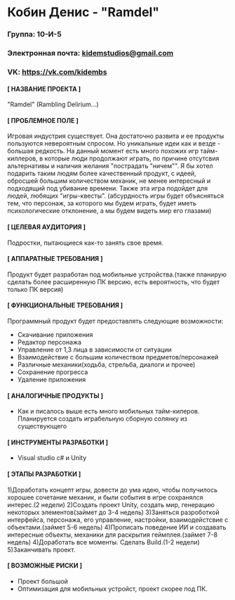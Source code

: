 # Кобин Денис - "Ramdel"
### Группа: 10-И-5
### Электронная почта: kidemstudios@gmail.com
### VK: https://vk.com/kidembs
#### [ НАЗВАНИЕ ПРОЕКТА ]
"Ramdel" (Rambling Delirium...)
#### [ ПРОБЛЕМНОЕ ПОЛЕ ]
Игровая индустрия существует. Она достаточно развита и ее продукты пользуются невероятным спросом. Но уникальные идеи как и везде - большая редкость. На данный момент есть много похожих игр тайм-киллеров, в которые люди продолжают играть, по причине отсутсвия альтернативы и наличия желания "пострадать "ничем"". Я бы хотел подарить таким людям более качественный продукт, с идеей, обросшей большим количеством механик, не менее интересный и подходящий под убивание времени. Также эта игра подойдет для людей, любящих "игры-квесты". (абсурдность игры будет объясняться тем, что персонаж, за которого мы будем играть, будет иметь психологические отклонение, а мы будем видеть мир его глазами)
#### [ ЦЕЛЕВАЯ АУДИТОРИЯ ]
Подростки, пытающиеся как-то занять свое время.
#### [ АППАРАТНЫЕ ТРЕБОВАНИЯ ]
Продукт будет разработан под мобильные устройства.(также планирую сделать более расширенную ПК версию, есть вероятность, что будет только ПК версия)
#### [ ФУНКЦИОНАЛЬНЫЕ ТРЕБОВАНИЯ ]
Программный продукт будет предоставлять следующие возможности:
* Скачивание приложения
* Редактор персонажа
* Управление от 1,3 лица в зависимости от ситуации
* Взаимодействие с большим количеством предметов/персонажей
* Различные механики(ходьба, стрельба, диалоги и прочее)
* Сохранение прогресса
* Удаление приложения
#### [ АНАЛОГИЧНЫЕ ПРОДУКТЫ ]
* Как и писалось выше есть много мобильных тайм-килеров. Планируется создать играбельную сборную солянку из существующего
#### [ ИНСТРУМЕНТЫ РАЗРАБОТКИ ]
* Visual studio c# и Unity
#### [ ЭТАПЫ РАЗРАБОТКИ ]
1)Доработать концепт игры, довести до ума идею, чтобы получилось хорошее сочетание механик, и были события в игре сохранялся интерес.(2 недели)
2)Создать проект Unity, создать мир, генерацию некоторых элементов(займет до 3-4 недель)
3)Заняться разроботкой интерфейса, персонажа, его управление, настройки, взаимодейстсвие с объектами.(займет 5-6 недель)
4)Прописать поведение ИИ и создавать интересные объекты, механики для раскрытия геймплея.(займет 7-8 недель)
4)Доработать все моменты. Сделать Build.(1-2 недели)
5)Заканчивать проект.

#### [ ВОЗМОЖНЫЕ РИСКИ ]
* Проект большой
* Оптимизация для мобильных устройст, проект скорее под ПК.

